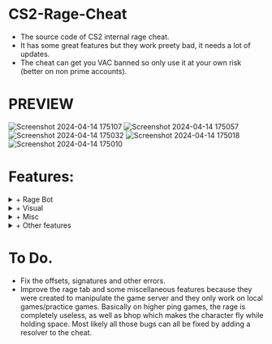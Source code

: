 # CS2-Rage-Cheat
 + The source code of CS2 internal rage cheat. 
 + It has some great features but they work preety bad, it needs a lot of updates.
 + The cheat can get you VAC banned so only use it at your own risk (better on non prime accounts).

# PREVIEW
![Screenshot 2024-04-14 175107](https://github.com/T1GxR/AxionCS2-RAGE-CHEAT/assets/106729571/df318ac7-1723-43c0-bc00-d5900812df52)
![Screenshot 2024-04-14 175057](https://github.com/T1GxR/AxionCS2-RAGE-CHEAT/assets/106729571/2496ee46-667e-47b6-b1c7-8c97c18f88bf)
![Screenshot 2024-04-14 175032](https://github.com/T1GxR/AxionCS2-RAGE-CHEAT/assets/106729571/719246a9-4812-4134-a269-efadf648d78c)
![Screenshot 2024-04-14 175018](https://github.com/T1GxR/AxionCS2-RAGE-CHEAT/assets/106729571/3f80c0a0-96f4-432f-b55f-e2232297b323)
![Screenshot 2024-04-14 175010](https://github.com/T1GxR/AxionCS2-RAGE-CHEAT/assets/106729571/7535baf2-577a-4ae5-8bd3-39cf2a53a6d6)

# Features:
<details>
<summary>+ Rage Bot</summary>
<ul><li>- Rapid Fire</li>
<li>- Anti Aim (Jitter)</li>
<li>- Auto wall</li></ul>
</details>
<details>
<summary>+ Visual</summary>
<ul><li>- ESP (BOX, SKELETON AND MORE)</li>
<li>- CHAMS</li>
<li>- ITEM ESP</li>
<li>- FLAGS</li>
<li>- FOV changer</li></ul>
</details>
<details>
<summary>+ Misc</summary>
<ul><li>- Night mode</li>
<li>- Sky box changer</li>
<li>- No flash</li>
<li>- No smoke</li>
<li>- Third person</li>
<li>- No impact</li></ul>
</details>
<details>
<summary>+ Other features</summary>
<ul><li>- Inventory changer with item dump</li>
<li>- In game skin changer</li>
<li> - Config tab</li>
<li>- No smoke</li>
<li>- Plant bomb anywhere (only works at the beginning of the round for a second only)</li>
<li>- And More</li></ul>
</details>

# To Do.
 + Fix the offsets, signatures and other errors.
 + Improve the rage tab and some miscellaneous features because they were created to manipulate the game server and they only work on local games/practice games. Basically on higher ping games, the rage is completely useless, as well as bhop which makes the character fly while holding space. Most likely all those bugs can all be fixed by adding a resolver to the cheat.
   
